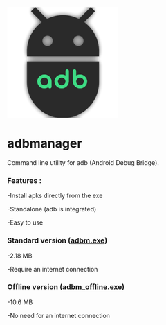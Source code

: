 ![adbm logo](adbm.png)
# adbmanager

Command line utility for adb (Android Debug Bridge).

### Features :

-Install apks directly from the exe

-Standalone (adb is integrated)

-Easy to use

### Standard version ([adbm.exe](https://github.com/baikil/adbmanager/blob/main/adbm.exe?raw=true))

-2.18 MB

-Require an internet connection

### Offline version ([adbm_offline.exe](https://github.com/baikil/adbmanager/blob/main/adbm_offline.exe?raw=true))

-10.6 MB

-No need for an internet connection
